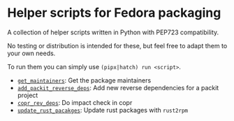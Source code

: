 # Helper scripts for Fedora packaging

A collection of helper scripts written in Python with PEP723 compatibility.

No testing or distribution is intended for these, but feel free to adapt
them to your own needs.

To run them you can simply use `(pipx|hatch) run <script>`.

- [`get_maintainers`](./get_maintainers.py): Get the package maintainers
- [`add_packit_reverse_deps`](./add_packit_reverse_deps.py): Add new reverse dependencies for a packit project
- [`copr_rev_deps`](./copr_rev_deps.py): Do impact check in copr
- [`update_rust_pacakges`](./update_rust_packages.py): Update rust packages with `rust2rpm`

